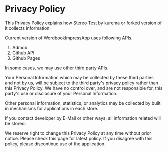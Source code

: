 ﻿# Privacy Policy

This Privacy Policy explains how Stereo Test by kurema or forked version of it collects information.

Current version of WordbookImpressApp uses following APIs.
1. Admob
2. Github API
3. Github Pages

In some cases, we may use other third party APIs.

Your Personal Information which may be collected by these third parties and not by us, will be subject to the third party's privacy policy rather than this Privacy Policy.
We have no control over, and are not responsible for, this party's use or disclosure of your Personal Information.

Other personal information, statistics, or analytics may be collected by built in mechanisms for applications in each store.

If you contact developer by E-Mail or other ways, all information related will be stored.

We reserve right to change this Privacy Policy at any time without prior notice. Please check this page for latest policy. If you disagree with this policy, please discontinue use of the application.
